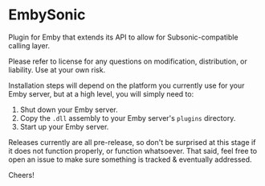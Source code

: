 # EmbySonic
Plugin for Emby that extends its API to allow for Subsonic-compatible calling layer.

Please refer to license for any questions on modification, distribution, or liability. Use at your own risk.

Installation steps will depend on the platform you currently use for your Emby server, but at a high level, you will simply need to:

1. Shut down your Emby server.
2. Copy the `.dll` assembly to your Emby server's `plugins` directory.
3. Start up your Emby server.

Releases currently are all pre-release, so don't be surprised at this stage if it does not function properly, or function whatsoever. That said, feel free to open an issue to make sure something is tracked & eventually addressed.

Cheers!
